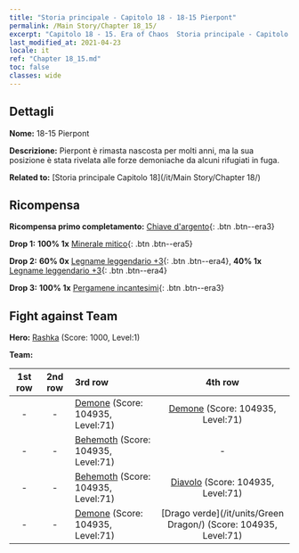 ```yaml
---
title: "Storia principale - Capitolo 18 - 18-15 Pierpont"
permalink: /Main Story/Chapter 18_15/
excerpt: "Capitolo 18 - 15. Era of Chaos  Storia principale - Capitolo 18_15. 18-15 Pierpont"
last_modified_at: 2021-04-23
locale: it
ref: "Chapter 18_15.md"
toc: false
classes: wide
---
```


## Dettagli

 **Nome:** 18-15 Pierpont

 **Descrizione:** Pierpont è rimasta nascosta per molti anni, ma la sua posizione è stata rivelata alle forze demoniache da alcuni rifugiati in fuga.

 **Related to:** [Storia principale Capitolo 18](/it/Main Story/Chapter 18/)

## Ricompensa

 **Ricompensa primo completamento:** [Chiave d'argento](/ItemsIT/con_693/){: .btn .btn--era3}

 **Drop 1:** **100% 1x** [Minerale mitico](/ItemsIT/mat_61/){: .btn .btn--era5}

 **Drop 2:** **60% 0x** [Legname leggendario +3](/ItemsIT/mat_55/){: .btn .btn--era4}, **40% 1x** [Legname leggendario +3](/ItemsIT/mat_55/){: .btn .btn--era4}

 **Drop 3:** **100% 1x** [Pergamene incantesimi](/ItemsIT/con_694/){: .btn .btn--era3}


## Fight against Team
 **Hero:** [Rashka](/it/heroes/Rashka/) (Score: 1000, Level:1)

 **Team:**


  | 1st row | 2nd row | 3rd row | 4th row |
  |:----:|:----:|:----|:----:|
  | - | - | [Demone](/it/units/Demon/) (Score: 104935, Level:71)  | [Demone](/it/units/Demon/) (Score: 104935, Level:71)  |
  | - | - | [Behemoth](/it/units/Behemoth/) (Score: 104935, Level:71)  | - |
  | - | - | [Behemoth](/it/units/Behemoth/) (Score: 104935, Level:71)  | [Diavolo](/it/units/Devil/) (Score: 104935, Level:71)  |
  | - | - | [Demone](/it/units/Demon/) (Score: 104935, Level:71)  | [Drago verde](/it/units/Green Dragon/) (Score: 104935, Level:71)  |


